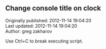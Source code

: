 ## Change console title on clock  
Originally published: 2012-11-14 19:04:20  
Last updated: 2012-11-14 19:04:20  
Author: greg zakharov  
  
Use Ctrl+C to break executing script.
